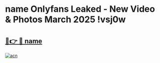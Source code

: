 # name Onlyfans Leaked - New Video & Photos March 2025 !vsj0w

# <h2><a href="https://h7gqsn.iuczelnia.edu.pl?title=name&ref=vsj0w">🔗👉 🔴 name</a></h2>

[![acn](https://github.com/user-attachments/assets/0f9c940e-d8b0-45ae-aac7-cd30a18b3e1c)](https://h7gqsn.iuczelnia.edu.pl?title=name&ref=vsj0w)

